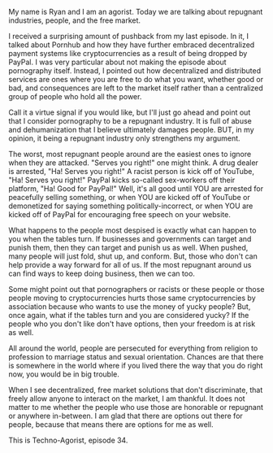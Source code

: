 My name is Ryan and I am an agorist. Today we are talking about repugnant industries, people, and the free market.

I received a surprising amount of pushback from my last episode. In it, I talked about Pornhub and how they have further embraced decentralized payment systems like cryptocurrencies as a result of being dropped by PayPal. I was very particular about not making the episode about pornography itself. Instead, I pointed out how decentralized and distributed services are ones where you are free to do what you want, whether good or bad, and consequences are left to the market itself rather than a centralized group of people who hold all the power.

Call it a virtue signal if you would like, but I'll just go ahead and point out that I consider pornography to be a repugnant industry. It is full of abuse and dehumanization that I believe ultimately damages people. BUT, in my opinion, it being a repugnant industry only strengthens my argument.

The worst, most repugnant people around are the easiest ones to ignore when they are attacked. "Serves you right!" one might think. A drug dealer is arrested, "Ha! Serves you right!" A racist person is kick off of YouTube, "Ha! Serves you right!" PayPal kicks so-called sex-workers off their platform, "Ha! Good for PayPal!" Well, it's all good until YOU are arrested for peacefully selling something, or when YOU are kicked off of YouTube or demonetized for saying something politically-incorrect, or when YOU are kicked off of PayPal for encouraging free speech on your website.

What happens to the people most despised is exactly what can happen to you when the tables turn. If businesses and governments can target and punish them, then they can target and punish us as well. When pushed, many people will just fold, shut up, and conform. But, those who don't can help provide a way forward for all of us. If the most repugnant around us can find ways to keep doing business, then we can too.

Some might point out that pornographers or racists or these people or those people moving to cryptocurrencies hurts those same cryptocurrencies by association because who wants to use the money of yucky people? But, once again, what if the tables turn and you are considered yucky? If the people who you don't like don't have options, then your freedom is at risk as well.

All around the world, people are persecuted for everything from religion to profession to marriage status and sexual orientation. Chances are that there is somewhere in the world where if you lived there the way that you do right now, you would be in big trouble.

When I see decentralized, free market solutions that don't discriminate, that freely allow anyone to interact on the market, I am thankful. It does not matter to me whether the people who use those are honorable or repugnant or anywhere in-between. I am glad that there are options out there for people, because that means there are options for me as well.

This is Techno-Agorist, episode 34.
